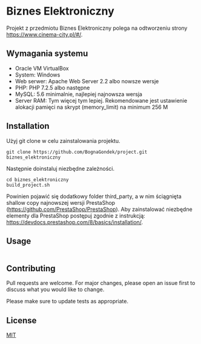 # Biznes Elektroniczny

Projekt z przedmiotu Biznes Elektroniczny polega na odtworzeniu strony https://www.cinema-city.pl/#/.

## Wymagania systemu
* Oracle VM VirtualBox 
* System: Windows
* Web serwer: Apache Web Server 2.2 albo nowsze wersje
* PHP: PHP 7.2.5 albo następne
* MySQL: 5.6 minimalnie, najlepiej najnowsza wersja
* Server RAM: Tym więcej tym lepiej. Rekomendowane jest ustawienie alokacji pamięci na skrypt (memory_limit) na minimum 256 M

## Installation

Użyj git clone w celu zainstalowania projektu.

```git
git clone https://github.com/BognaGondek/project.git biznes_elektroniczny
```
Następnie doinstaluj niezbędne zależności.
```git
cd biznes_elektroniczny
build_project.sh
```
Powinien pojawić się dodatkowy folder third_party, a w nim ściągnięta shallow copy najnowszej wersji PrestaShop (https://github.com/PrestaShop/PrestaShop).
Aby zainstalować niezbędne elementy dla PrestaShop postępuj zgodnie z instrukcją: https://devdocs.prestashop.com/8/basics/installation/.

## Usage

```python
```

## Contributing
Pull requests are welcome. For major changes, please open an issue first to discuss what you would like to change.

Please make sure to update tests as appropriate.

## License
[MIT](https://choosealicense.com/licenses/mit/)
